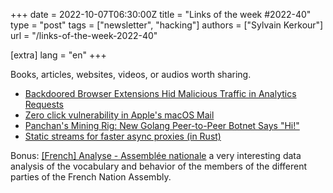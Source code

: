+++
date = 2022-10-07T06:30:00Z
title = "Links of the week #2022-40"
type = "post"
tags = ["newsletter", "hacking"]
authors = ["Sylvain Kerkour"]
url = "/links-of-the-week-2022-40"

[extra]
lang = "en"
+++


Books, articles, websites, videos, or audios worth sharing.


* [Backdoored Browser Extensions Hid Malicious Traffic in Analytics Requests](https://decoded.avast.io/janvojtesek/backdoored-browser-extensions-hid-malicious-traffic-in-analytics-requests/)
* [Zero click vulnerability in Apple's macOS Mail](https://mikko-kenttala.medium.com/zero-click-vulnerability-in-apples-macos-mail-59e0c14b106c)
* [Panchan's Mining Rig: New Golang Peer-to-Peer Botnet Says "Hi!"](https://www.akamai.com/blog/security/new-p2p-botnet-panchan)
* [Static streams for faster async proxies (in Rust)](https://blog.adamchalmers.com/streaming-proxy/)



Bonus: [[French] Analyse - Assemblée nationale](https://theo.delemazure.fr/blog/debats) a very interesting data analysis of the vocabulary and behavior of the members of the different parties of the French Nation Assembly.
